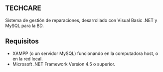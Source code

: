 ## TECHCARE
Sistema de gestión de reparaciones, desarrollado con Visual Basic .NET y MySQL para la BD.

## Requisitos
- XAMPP (o un servidor MySQL) funcionando en la computadora host, o en la red local. 
- Microsoft .NET Framework Version 4.5 o superior.
